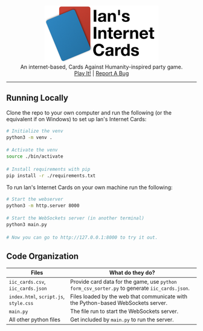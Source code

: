 <div align="center"><img src="logo.png" alt="Ian's Internet Cards" width="300"></div>
<div align="center">An internet-based, Cards Against Humanity-inspired party game.</div>
<div align="center">
  <a href="https://internetcards.ianmorrill.com">Play It!</a> |
  <a href="https://github.com/iwotastic/internetcards/issues/new">Report A Bug</a>
</div>

---

## Running Locally
Clone the repo to your own computer and run the following (or the equivalent if on Windows) to set up Ian's Internet Cards:
```bash
# Initialize the venv
python3 -m venv .

# Activate the venv
source ./bin/activate

# Install requirements with pip
pip install -r ./requirements.txt
```

To run Ian's Internet Cards on your own machine run the following:
```bash
# Start the webserver
python3 -m http.server 8000

# Start the WebSockets server (in another terminal)
python3 main.py

# Now you can go to http://127.0.0.1:8000 to try it out.
```

## Code Organization
| Files | What do they do? |
|-------|---------|
| `iic_cards.csv`, `iic_cards.json` | Provide card data for the game, use `python form_csv_sorter.py` to generate `iic_cards.json`. |
| `index.html`, `script.js`, `style.css` | Files loaded by the web that communicate with the Python-based WebSockets server. |
| `main.py` | The file run to start the WebSockets server. |
| All other python files | Get included by `main.py` to run the server. |